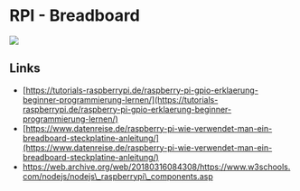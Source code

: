 # RPI -  Breadboard


![](https://web.archive.org/web/20180316084257im_/https://www.w3schools.com/nodejs/img_breadboard_connections.png)

## Links

* [https://tutorials-raspberrypi.de/raspberry-pi-gpio-erklaerung-beginner-programmierung-lernen/](https://tutorials-raspberrypi.de/raspberry-pi-gpio-erklaerung-beginner-programmierung-lernen/)
* [https://www.datenreise.de/raspberry-pi-wie-verwendet-man-ein-breadboard-steckplatine-anleitung/](https://www.datenreise.de/raspberry-pi-wie-verwendet-man-ein-breadboard-steckplatine-anleitung/)
* https://web.archive.org/web/20180316084308/https://www.w3schools.com/nodejs/nodejs\_raspberrypi\_components.asp



